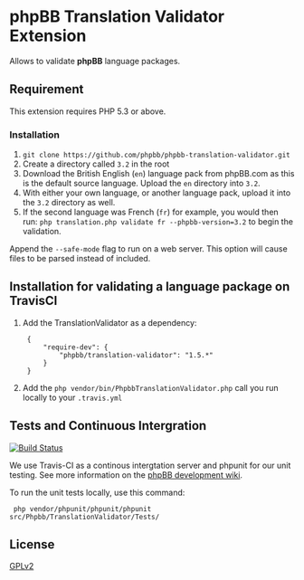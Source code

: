 # phpBB Translation Validator Extension

Allows to validate **phpBB** language packages.

## Requirement

This extension requires PHP 5.3 or above.

### Installation

1. `git clone https://github.com/phpbb/phpbb-translation-validator.git` 
2. Create a directory called `3.2` in the root
3. Download the British English (`en`) language pack from phpBB.com as this is the default source language. Upload the `en` directory into `3.2`.
4. With either your own language, or another language pack, upload it into the `3.2` directory as well.
5. If the second language was French (`fr`) for example, you would then run: `php translation.php validate fr --phpbb-version=3.2` to begin the validation.

Append the `--safe-mode` flag to run on a web server. This option will cause files to be parsed instead of included.

## Installation for validating a language package on TravisCI

1. Add the TranslationValidator as a dependency:

		{
			"require-dev": {
				"phpbb/translation-validator": "1.5.*"
			}
		}

2. Add the `php vendor/bin/PhpbbTranslationValidator.php` call you run locally to your `.travis.yml`

## Tests and Continuous Intergration

[![Build Status](https://travis-ci.org/phpbb/phpbb-translation-validator.png?branch=master)](https://travis-ci.org/phpbb/phpbb-translation-validator)

We use Travis-CI as a continous intergtation server and phpunit for our unit testing. See more information on the [phpBB development wiki](https://wiki.phpbb.com/Unit_Tests).

To run the unit tests locally, use this command:

     php vendor/phpunit/phpunit/phpunit src/Phpbb/TranslationValidator/Tests/

## License

[GPLv2](license.txt)
